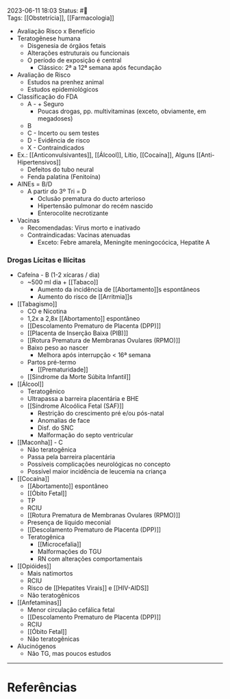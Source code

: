 2023-06-11 18:03
Status: #🌱  
Tags: [[Obstetrícia]], [[Farmacologia]]
<br/>
- Avaliação Risco x Benefício
- Teratogênese humana
	- Disgenesia de órgãos fetais
	- Alterações estruturais ou funcionais
	- O período de exposição é central
		- Clássico: 2ª a 12ª semana após fecundação
- Avaliação de Risco
	- Estudos na prenhez animal
	- Estudos epidemiológicos
- Classificação do FDA
	- A - + Seguro
		- Poucas drogas, pp. multivitaminas (exceto, obviamente, em megadoses)
	- B
	- C - Incerto ou sem testes
	- D - Evidência de risco
	- X - Contraindicados
- Ex.: [[Anticonvulsivantes]], [[Álcool]], Lítio, [[Cocaína]], Alguns [[Anti-Hipertensivos]]
	- Defeitos do tubo neural
	- Fenda palatina (Fenitoína)
- AINEs = B/D
	- A partir do 3º Tri = D
		- Oclusão prematura do ducto arterioso
		- Hipertensão pulmonar do recém nascido
		- Enterocolite necrotizante
- Vacinas
	- Recomendadas: Vírus morto e inativado
	- Contraindicadas: Vacinas atenuadas
		- Exceto: Febre amarela, Meningite meningocócica, Hepatite A
### Drogas Lícitas e Ilícitas
- Cafeína - B (1-2 xícaras / dia)
	- ~500 ml dia + [[Tabaco]]
		- Aumento da incidência de [[Abortamento]]s espontâneos
		- Aumento do risco de [[Arritmia]]s
- [[Tabagismo]]
	- CO e Nicotina
	- 1,2x a 2,8x [[Abortamento]] espontâneo
	- [[Descolamento Prematuro de Placenta (DPP)]]
	- [[Placenta de Inserção Baixa (PIB)]]
	- [[Rotura Prematura de Membranas Ovulares (RPMO)]]
	- Baixo peso ao nascer
		- Melhora após interrupção < 16ª semana
	- Partos pré-termo
		- [[Prematuridade]]
	- [[Síndrome da Morte Súbita Infantil]]
- [[Álcool]]
	- Teratogênico
	- Ultrapassa a barreira placentária e BHE
	- [[Síndrome Alcoólica Fetal (SAF)]]
		- Restrição do crescimento pré e/ou pós-natal
		- Anomalias de face
		- Disf. do SNC
		- Malformação do septo ventricular
- [[Maconha]] - C
	- Não teratogênica
	- Passa pela barreira placentária
	- Possíveis complicações neurológicas no concepto
	- Possível maior incidência de leucemia na criança
- [[Cocaína]]
	- [[Abortamento]] espontâneo
	- [[Óbito Fetal]]
	- TP
	- RCIU
	- [[Rotura Prematura de Membranas Ovulares (RPMO)]]
	- Presença de líquido meconial
	- [[Descolamento Prematuro de Placenta (DPP)]]
	- Teratogênica
		- [[Microcefalia]]
		- Malformações do TGU
		- RN com alterações comportamentais
- [[Opióides]]
	- Mais natimortos
	- RCIU
	- Risco de [[Hepatites Virais]] e [[HIV-AIDS]]
	- Não teratogênicos
- [[Anfetaminas]]
	- Menor circulação cefálica fetal
	- [[Descolamento Prematuro de Placenta (DPP)]]
	- RCIU
	- [[Óbito Fetal]]
	- Não teratogênicas
- Alucinógenos
	- Não TG, mas poucos estudos

____
# Referências

